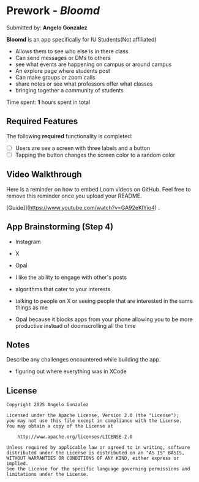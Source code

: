 # Prework - *Bloomd*

Submitted by: **Angelo Gonzalez**

**Bloomd** is an app specifically for IU Students(Not affiliated)
- Allows them to see who else is in there class
- Can send messages or DMs to others
- see what events are happening on campus or around campus
- An explore page where students post
- Can make groups or zoom calls
- share notes or see what professors offer what classes
- bringing together a community of students

Time spent: **1** hours spent in total

## Required Features

The following **required** functionality is completed:

- [ ] Users are see a screen with three labels and a button
- [ ] Tapping the button changes the screen color to a random color
 
## Video Walkthrough

Here is a reminder on how to embed Loom videos on GitHub. Feel free to remove this reminder once you upload your README. 

[Guide]](https://www.youtube.com/watch?v=GA92eKlYio4) .

## App Brainstorming (Step 4)
 - Instagram
 - X
 - Opal

 - I like the ability to engage with other's posts
 - algorithms that cater to your interests
 - talking to people on X or seeing people that are interested in the same things as me
 - Opal because it blocks apps from your phone allowing you to be more productive instead of doomscrolling all the time

## Notes

Describe any challenges encountered while building the app.
- figuring out where everything was in XCode

## License

    Copyright 2025 Angelo Gonzalez

    Licensed under the Apache License, Version 2.0 (the "License");
    you may not use this file except in compliance with the License.
    You may obtain a copy of the License at

        http://www.apache.org/licenses/LICENSE-2.0

    Unless required by applicable law or agreed to in writing, software
    distributed under the License is distributed on an "AS IS" BASIS,
    WITHOUT WARRANTIES OR CONDITIONS OF ANY KIND, either express or implied.
    See the License for the specific language governing permissions and
    limitations under the License.
